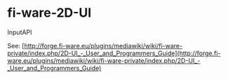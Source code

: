 fi-ware-2D-UI
=============
InputAPI

See: [http://forge.fi-ware.eu/plugins/mediawiki/wiki/fi-ware-private/index.php/2D-UI_-_User_and_Programmers_Guide](http://forge.fi-ware.eu/plugins/mediawiki/wiki/fi-ware-private/index.php/2D-UI_-_User_and_Programmers_Guide)